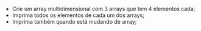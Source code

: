 * Crie um array multidimensional com 3 arrays que tem 4 elementos cada;
* Imprima todos os elementos de cada um dos arrays;
* Imprima também quando está mudando de array;